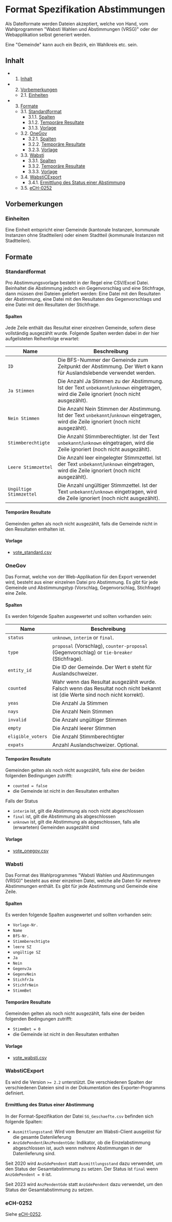 # Format Spezifikation Abstimmungen

Als Dateiformate werden Dateien akzeptiert, welche von Hand, vom Wahlprogrammen "Wabsti Wahlen und Abstimmungen (VRSG)" oder der Webapplikation selbst generiert werden.

Eine "Gemeinde" kann auch ein Bezirk, ein Wahlkreis etc. sein.

## Inhalt

<!-- https://atom.io/packages/atom-mdtoc -->
<!-- MDTOC maxdepth:6 firsth1:2 numbering:1 flatten:0 bullets:1 updateOnSave:1 -->

- 1. [Inhalt](#inhalt)
- 2. [Vorbemerkungen](#vorbemerkungen)
   - 2.1. [Einheiten](#einheiten)
- 3. [Formate](#formate)
   - 3.1. [Standardformat](#standardformat)
      - 3.1.1. [Spalten](#spalten)
      - 3.1.2. [Temporäre Resultate](#temporäre-resultate)
      - 3.1.3. [Vorlage](#vorlage)
   - 3.2. [OneGov](#onegov)
      - 3.2.1. [Spalten](#spalten)
      - 3.2.2. [Temporäre Resultate](#temporäre-resultate)
      - 3.2.3. [Vorlage](#vorlage)
   - 3.3. [Wabsti](#wabsti)
      - 3.3.1. [Spalten](#spalten)
      - 3.3.2. [Temporäre Resultate](#temporäre-resultate)
      - 3.3.3. [Vorlage](#vorlage)
   - 3.4. [WabstiCExport](#wabsticexport)
      - 3.4.1. [Ermittlung des Status einer Abstimmung](#ermittlung-des-status-einer-abstimmung)
   - 3.5. [eCH-0252](#ech-0252)

<!-- /MDTOC -->



## Vorbemerkungen

### Einheiten

Eine Einheit entspricht einer Gemeinde (kantonale Instanzen, kommunale Instanzen ohne Stadtteilen) oder einem Stadtteil (kommunale Instanzen mit Stadtteilen).

## Formate

### Standardformat

Pro Abstimmungsvorlage besteht in der Regel eine CSV/Excel Datei. Beinhaltet die Abstimmung jedoch ein Gegenvorschlag und eine Stichfrage, dann müssen drei Dateien geliefert werden: Eine Datei mit den Resultaten der Abstimmung, eine Datei mit den Resultaten des Gegenvorschlags und eine Datei mit den Resultaten der Stichfrage.

#### Spalten

Jede Zeile enthält das Resultat einer einzelnen Gemeinde, sofern diese vollständig ausgezählt wurde. Folgende Spalten werden dabei in der hier aufgelisteten Reihenfolge erwartet:

Name|Beschreibung
---|---
`ID`|Die BFS-Nummer der Gemeinde zum Zeitpunkt der Abstimmung. Der Wert `0` kann für Auslandslebende verwendet werden.
`Ja Stimmen`|Die Anzahl Ja Stimmen zu der Abstimmung. Ist der Text `unbekannt`/`unknown` eingetragen, wird die Zeile ignoriert (noch nicht ausgezählt).
`Nein Stimmen`|Die Anzahl Nein Stimmen der Abstimmung. Ist der Text `unbekannt`/`unknown` eingetragen, wird die Zeile ignoriert (noch nicht ausgezählt).
`Stimmberechtigte`|Die Anzahl Stimmberechtigter. Ist der Text `unbekannt`/`unknown` eingetragen, wird die Zeile ignoriert (noch nicht ausgezählt).
`Leere Stimmzettel`|Die Anzahl leer eingelegter Stimmzettel. Ist der Text `unbekannt`/`unknown` eingetragen, wird die Zeile ignoriert (noch nicht ausgezählt).
`Ungültige Stimmzettel`|Die Anzahl ungültiger Stimmzettel. Ist der Text `unbekannt`/`unknown` eingetragen, wird die Zeile ignoriert (noch nicht ausgezählt).

#### Temporäre Resultate

Gemeinden gelten als noch nicht ausgezählt, falls die Gemeinde nicht in den Resultaten enthalten ist.

#### Vorlage

- [vote_standard.csv](https://github.com/OneGov/onegov-cloud/blob/master/src/onegov/election_day/static/docs/api/templates/vote_standard.csv)

### OneGov

Das Format, welche von der Web-Applikation für den Export verwendet wird, besteht aus einer einzelnen Datei pro Abstimmung. Es gibt für jede Gemeinde und Abstimmungstyp (Vorschlag, Gegenvorschlag, Stichfrage) eine Zeile.

#### Spalten

Es werden folgende Spalten ausgewertet und sollten vorhanden sein:

Name|Beschreibung
---|---
`status`|`unknown`, `interim` or `final`.
`type`|`proposal` (Vorschlag), `counter-proposal` (Gegenvorschlag) or `tie-breaker` (Stichfrage).
`entity_id`|Die ID der Gemeinde. Der Wert `0` steht für Auslandschweizer.
`counted`|Wahr wenn das Resultat ausgezählt wurde. Falsch wenn das Resultat noch nicht bekannt ist (die Werte sind noch nicht korrekt).
`yeas`|Die Anzahl Ja Stimmen
`nays`|Die Anzahl Nein Stimmen
`invalid`|Die Anzahl ungültiger Stimmen
`empty`|Die Anzahl leerer Stimmen
`eligible_voters`|Die Anzahl Stimmberechtigter
`expats`|Anzahl Auslandschweizer. Optional.


#### Temporäre Resultate

Gemeinden gelten als noch nicht ausgezählt, falls eine der beiden folgenden Bedingungen zutrifft:
- `counted = false`
- die Gemeinde ist nicht in den Resultaten enthalten

Falls der Status
- `interim` ist, gilt die Abstimmung als noch nicht abgeschlossen
- `final` ist, gilt die Abstimmung als abgeschlossen
- `unknown` ist, gilt die Abstimmung als abgeschlossen, falls alle (erwarteten) Gemeinden ausgezählt sind

#### Vorlage

- [vote_onegov.csv](https://github.com/OneGov/onegov-cloud/blob/master/src/onegov/election_day/static/docs/api/templates/vote_onegov.csv)


### Wabsti

Das Format des Wahlprogrammes "Wabsti Wahlen und Abstimmungen (VRSG)" besteht aus einer einzelnen Datei, welche alle Daten für mehrere Abstimmungen enthält. Es gibt für jede Abstimmung und Gemeinde eine Zeile.

#### Spalten

Es werden folgende Spalten ausgewertet und sollten vorhanden sein:
- `Vorlage-Nr.`
- `Name`
- `BfS-Nr.`
- `Stimmberechtigte`
- `leere SZ`
- `ungültige SZ`
- `Ja`
- `Nein`
- `GegenvJa`
- `GegenvNein`
- `StichfrJa`
- `StichfrNein`
- `StimmBet`

#### Temporäre Resultate

Gemeinden gelten als noch nicht ausgezählt, falls eine der beiden folgenden Bedingungen zutrifft:
- `StimmBet = 0`
- die Gemeinde ist nicht in den Resultaten enthalten

#### Vorlage

- [vote_wabsti.csv](https://github.com/OneGov/onegov-cloud/blob/master/src/onegov/election_day/static/docs/api/templates/vote_wabsti.csv)


### WabstiCExport

Es wird die Version `>= 2.2` unterstützt. Die verschiedenen Spalten der verschiedenen Dateien sind in der Dokumentation des Exporter-Programms definiert.

#### Ermittlung des Status einer Abstimmung

In der Format-Spezifikation der Datei `SG_Geschaefte.csv` befinden sich folgende Spalten:

- `Ausmittlungsstand`: Wird vom Benutzer am Wabsti-Client ausgelöst für die gesamte Datenlieferung
- `AnzGdePendent`/`AnzPendentGde`: Indikator, ob die Einzelabstimmung abgeschlossen ist, auch wenn mehrere Abstimmungen in der Datenlieferung sind.

Seit 2020 wird `AnzGdePendent` statt `Ausmittlungsstand` dazu verwendet, um den Status der Gesamtabstimmung zu setzen.
Der Status ist `final` wenn `AnzGdePendent = 0` ist.

Seit 2023 wird `AnzPendentGde` statt `AnzGdePendent` dazu verwendet, um den Status der Gesamtabstimmung zu setzen.


### eCH-0252

Siehe [eCH-0252](https://www.ech.ch/de/ech/ech-0252).
